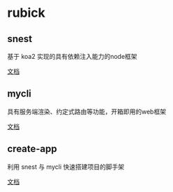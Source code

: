# rubick

## snest

基于 koa2 实现的具有依赖注入能力的node框架

[文档](https://github.com/LjKBurN/rubick/tree/main/packages/snest)


## mycli

具有服务端渲染、约定式路由等功能，开箱即用的web框架

[文档](https://github.com/LjKBurN/rubick/tree/main/packages/mycli)

## create-app

利用 snest 与 mycli 快速搭建项目的脚手架

[文档](https://github.com/LjKBurN/rubick/tree/main/packages/create-app)